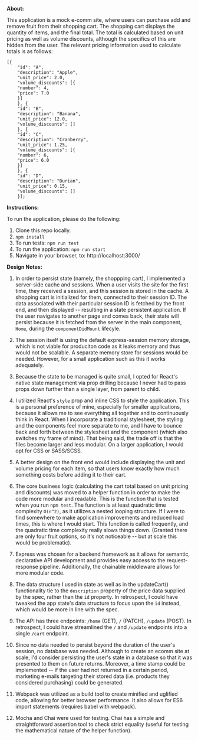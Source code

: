 **About:**

This application is a mock e-comm site, where users can purchase add and remove fruit from their shopping cart.
The shopping cart displays the quantity of items, and the final total. The total is calculated based on unit pricing as well as volume discounts, although the specifics of this are hidden from the user. The relevant pricing information used to calculate totals is as follows:

```
[{
    "id": "A",
    "description": "Apple",
    "unit_price": 2.0,
    "volume_discounts": [{
    "number": 4,
    "price": 7.0
    }]
    }, {
    "id": "B",
    "description": "Banana",
    "unit_price": 12.0,
    "volume_discounts": []
    }, {
    "id": "C",
    "description": "Cranberry",
    "unit_price": 1.25,
    "volume_discounts": [{
    "number": 6,
    "price": 6.0
    }]
    }, {
    "id": "D",
    "description": "Durian",
    "unit_price": 0.15,
    "volume_discounts": []
    }];
```

**Instructions:**

To run the application, please do the following:

1. Clone this repo locally.
2. `npm install`
3. To run tests: `npm run test`
4. To run the application: `npm run start`
5. Navigate in your browser, to: http://localhost:3000/

**Design Notes:**

1. In order to persist state (namely, the shoppping cart), I implemented a server-side cache and sessions. When a user visits the site for the first time, they received a session, and this session is stored in the cache. A shopping cart is initialized for them, connected to their session ID. The data associated with their particular session ID is fetched by the front end, and then displayed -- resulting in a state persistent application. If the user navigates to another page and comes back, their state will persist because it is fetched from the server in the main component, `Home`, during the `componentDidMount` lifecyle.

2. The session itself is using the default express-session memory storage, which is not viable for produciton code as it leaks memory and thus would not be scalable. A separate memory store for sessions would be needed. However, for a small application such as this it works adequately.

3. Because the state to be managed is quite small, I opted for React's native state management via prop drilling because I never had to pass props down further than a single layer, from parent to child.

4. I utilized React's `style` prop and inline CSS to style the application. This is a personal preference of mine, especially for smaller applications, because it allows me to see everything all together and to continuously think in React. When I incorporate a traditional stylesheet, the styling and the components feel more separate to me, and I have to bounce back and forth between the stylesheet and the component (which also switches my frame of mind). That being said, the trade off is that the files become larger and less modular. On a larger application, I would opt for CSS or SASS/SCSS.

5. A better design on the front end would include displaying the unit and volume pricing for each item, so that users know exactly how much something costs before adding it to their cart.

6. The core business logic (calculating the cart total based on unit pricing and discounts) was moved to a helper function in order to make the code more modular and readable. This is the function that is tested when you run `npm test`. The function is at least quadratic time complexity `O(n^2)`, as it utilizes a nested looping structure. If I were to find somewhere to make application improvements and reduced load times, this is where I would start. This function is called frequently, and the quadratic time complexity really slows things down. (Granted there are only four fruit options, so it's not noticeable -- but at scale this would be problematic).

7. Express was chosen for a backend framework as it allows for semantic, declarative API development and provides easy access to the request-response pipeline. Additionally, the chainable middleware allows for more modular code.

8. The data structure I used in state as well as in the updateCart() functionality tie to the `description` property of the price data supplied by the spec, rather than the `id` property. In retrospect, I could have tweaked the app state's data structure to focus upon the `id` instead, which would be more in line with the spec.

9. The API has three endpoints: `/home` (GET), `/` (PATCH), `/update` (POST). In retrospect, I could have streamlined the `/` and `/update` endpoints into a single `/cart` endpoint.

10. Since no data needed to persist beyond the duration of the user's session, no database was needed. Although to create an ecomm site at scale, I'd consider persisting the user's state in a database so that it was presented to them on future returns. Moreover, a time stamp could be implemented -- if the user had not returned in a certain period, marketing e-mails targeting their stored data (i.e. products they considered purchasing) could be generated.

11. Webpack was utilized as a build tool to create minified and uglified code, allowing for better browser performance. It also allows for ES6 import statements (requires babel with webpack).

12. Mocha and Chai were used for testing. Chai has a simple and straightforward assertion tool to check strict equality (useful for testing the mathematical nature of the helper function). 
